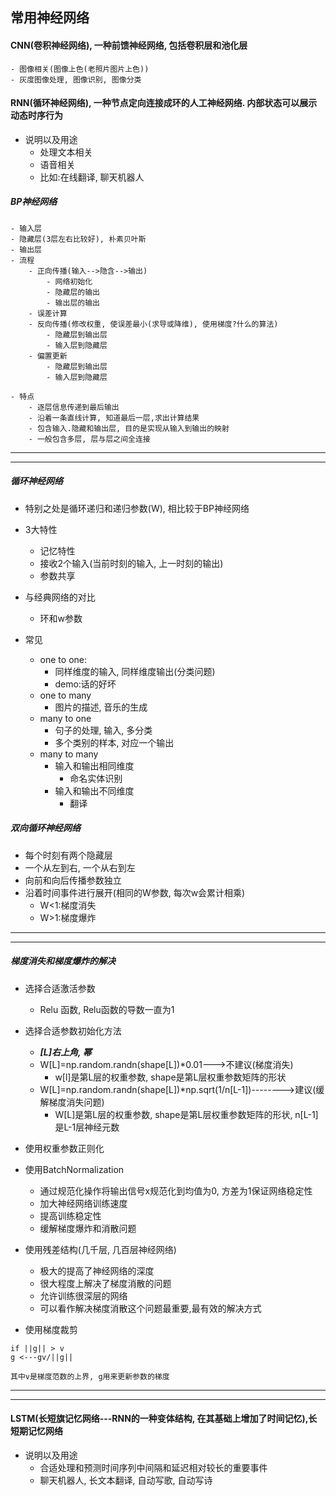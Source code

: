 ## 常用神经网络

#### CNN(卷积神经网络), 一种前馈神经网络, 包括卷积层和池化层
    - 图像相关(图像上色(老照片图片上色))
    - 灰度图像处理, 图像识别, 图像分类
    
#### RNN(循环神经网络), 一种节点定向连接成环的人工神经网络. 内部状态可以展示动态时序行为

- 说明以及用途
    - 处理文本相关
    - 语音相关
    - 比如:在线翻译, 聊天机器人
    
##### BP神经网络
    - 输入层
    - 隐藏层(3层左右比较好), 朴素贝叶斯
    - 输出层
    - 流程
        - 正向传播(输入-->隐含-->输出)
            - 网络初始化
            - 隐藏层的输出
            - 输出层的输出
        - 误差计算
        - 反向传播(修改权重, 使误差最小(求导或降维), 使用梯度?什么的算法)
            - 隐藏层到输出层
            - 输入层到隐藏层
        - 偏置更新
            - 隐藏层到输出层
            - 输入层到隐藏层
            
    - 特点
        - 逐层信息传递到最后输出
        - 沿着一条直线计算, 知道最后一层,求出计算结果
        - 包含输入.隐藏和输出层, 目的是实现从输入到输出的映射
        - 一般包含多层, 层与层之间全连接

------------------
-----------------------


##### 循环神经网络
- 特别之处是循环递归和递归参数(W), 相比较于BP神经网络
- 3大特性
   - 记忆特性
   - 接收2个输入(当前时刻的输入, 上一时刻的输出)
   - 参数共享

- 与经典网络的对比
    - 环和w参数
    
- 常见
    - one to one:
        - 同样维度的输入, 同样维度输出(分类问题)
        - demo:话的好坏
    - one to many
        - 图片的描述, 音乐的生成
    - many to one
        - 句子的处理, 输入, 多分类
        - 多个类别的样本, 对应一个输出
    - many to many
        - 输入和输出相同维度
            - 命名实体识别
        - 输入和输出不同维度
            - 翻译
            

##### 双向循环神经网络


- 每个时刻有两个隐藏层
- 一个从左到右, 一个从右到左
- 向前和向后传播参数独立
- 沿着时间事件进行展开(相同的W参数, 每次w会累计相乘)
    - W<1:梯度消失
    - W>1:梯度爆炸
    
 
------------------------
-----------------------

##### 梯度消失和梯度爆炸的解决

- 选择合适激活参数

    - Relu 函数, Relu函数的导数一直为1

- 选择合适参数初始化方法
    - ***[L]右上角, 幂***
    - W[L]=np.random.randn(shape[L])*0.01--->不建议(梯度消失)
        - w[l]是第L层的权重参数, shape是第L层权重参数矩阵的形状
    - W[L]=np.random.randn(shape[L])*np.sqrt(1/n[L-1])-------->建议(缓解梯度消失问题)
        - W[L]是第L层的权重参数, shape是第L层权重参数矩阵的形状, n[L-1]是L-1层神经元数
- 使用权重参数正则化
- 使用BatchNormalization
    - 通过规范化操作将输出信号x规范化到均值为0, 方差为1保证网络稳定性
    - 加大神经网络训练速度
    - 提高训练稳定性
    - 缓解梯度爆炸和消散问题
- 使用残差结构(几千层, 几百层神经网络)
    - 极大的提高了神经网络的深度
    - 很大程度上解决了梯度消散的问题
    - 允许训练很深层的网络
    - 可以看作解决梯度消散这个问题最重要,最有效的解决方式
- 使用梯度裁剪

```
if ||g|| > v 
g <---gv/||g||

其中v是梯度范数的上界, g用来更新参数的梯度

```    
            
---------------------
--------------------

        
#### LSTM(长短旗记忆网络---RNN的一种变体结构, 在其基础上增加了时间记忆),长短期记忆网络
    
- 说明以及用途
    - 合适处理和预测时间序列中间隔和延迟相对较长的重要事件
    - 聊天机器人, 长文本翻译, 自动写歌, 自动写诗
    